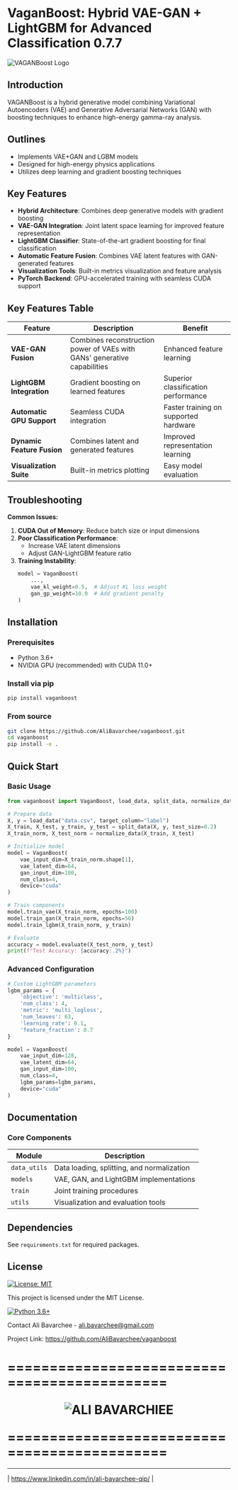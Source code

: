 # VaganBoost: Hybrid VAE-GAN + LightGBM for Advanced Classification 0.7.7

![VAGANBoost Logo](https://teal-broad-gecko-650.mypinata.cloud/ipfs/bafybeicfrxxm3kmvh4sswyqtcueqj3rxx3sknwnypriu7vfg2umzkwkihu)

## Introduction
VAGANBoost is a hybrid generative model combining Variational Autoencoders (VAE) and Generative Adversarial Networks (GAN) with boosting techniques to enhance high-energy gamma-ray analysis.

## Outlines
- Implements VAE+GAN and LGBM models
- Designed for high-energy physics applications
- Utilizes deep learning and gradient boosting techniques





## Key Features

- **Hybrid Architecture**: Combines deep generative models with gradient boosting
- **VAE-GAN Integration**: Joint latent space learning for improved feature representation
- **LightGBM Classifier**: State-of-the-art gradient boosting for final classification
- **Automatic Feature Fusion**: Combines VAE latent features with GAN-generated features
- **Visualization Tools**: Built-in metrics visualization and feature analysis
- **PyTorch Backend**: GPU-accelerated training with seamless CUDA support


## Key Features Table

| Feature | Description | Benefit |
|---------|-------------|---------|
| **VAE-GAN Fusion** | Combines reconstruction power of VAEs with GANs' generative capabilities | Enhanced feature learning |
| **LightGBM Integration** | Gradient boosting on learned features | Superior classification performance |
| **Automatic GPU Support** | Seamless CUDA integration | Faster training on supported hardware |
| **Dynamic Feature Fusion** | Combines latent and generated features | Improved representation learning |
| **Visualization Suite** | Built-in metrics plotting | Easy model evaluation |

## Troubleshooting

**Common Issues:**
1. **CUDA Out of Memory**: Reduce batch size or input dimensions
2. **Poor Classification Performance**: 
   - Increase VAE latent dimensions
   - Adjust GAN-LightGBM feature ratio
3. **Training Instability**:
   ```python
   model = VaganBoost(
       ...,
       vae_kl_weight=0.5,  # Adjust KL loss weight
       gan_gp_weight=10.0  # Add gradient penalty
   )

## Installation

### Prerequisites
- Python 3.6+
- NVIDIA GPU (recommended) with CUDA 11.0+

### Install via pip
```bash
pip install vaganboost
```

### From source
```bash
git clone https://github.com/AliBavarchee/vaganboost.git
cd vaganboost
pip install -e .
```

## Quick Start

### Basic Usage
```python
from vaganboost import VaganBoost, load_data, split_data, normalize_data

# Prepare data
X, y = load_data("data.csv", target_column="label")
X_train, X_test, y_train, y_test = split_data(X, y, test_size=0.2)
X_train_norm, X_test_norm = normalize_data(X_train, X_test)

# Initialize model
model = VaganBoost(
    vae_input_dim=X_train_norm.shape[1],
    vae_latent_dim=64,
    gan_input_dim=100,
    num_class=4,
    device="cuda"
)

# Train components
model.train_vae(X_train_norm, epochs=100)
model.train_gan(X_train_norm, epochs=50)
model.train_lgbm(X_train_norm, y_train)

# Evaluate
accuracy = model.evaluate(X_test_norm, y_test)
print(f"Test Accuracy: {accuracy:.2%}")
```

### Advanced Configuration
```python
# Custom LightGBM parameters
lgbm_params = {
    'objective': 'multiclass',
    'num_class': 4,
    'metric': 'multi_logloss',
    'num_leaves': 63,
    'learning_rate': 0.1,
    'feature_fraction': 0.7
}

model = VaganBoost(
    vae_input_dim=128,
    vae_latent_dim=64,
    gan_input_dim=100,
    num_class=4,
    lgbm_params=lgbm_params,
    device="cuda"
)
```

## Documentation

### Core Components
| Module | Description |
|--------|-------------|
| `data_utils` | Data loading, splitting, and normalization |
| `models` | VAE, GAN, and LightGBM implementations |
| `train` | Joint training procedures |
| `utils` | Visualization and evaluation tools |

## Dependencies
See `requirements.txt` for required packages.

## License
[![License: MIT](https://img.shields.io/badge/License-MIT-yellow.svg)](https://opensource.org/licenses/MIT)

This project is licensed under the MIT License.

[![Python 3.6+](https://img.shields.io/badge/python-3.6+-blue.svg)](https://www.python.org/downloads/)

Contact
Ali Bavarchee - ali.bavarchee@gmail.com

Project Link: https://github.com/AliBavarchee/vaganboost


=============================================<p align="Center">![ALI BAVARCHIEE](https://teal-broad-gecko-650.mypinata.cloud/ipfs/bafkreif332ra4lrdjfzaiowc2ikhl65uflok37e7hmuxomwpccracarqpy)</p>=============================================
=====
----
| https://www.linkedin.com/in/ali-bavarchee-qip/ |
